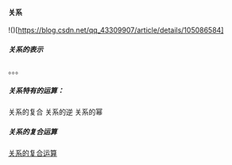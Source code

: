 
#### 关系

!()[https://blog.csdn.net/qq_43309907/article/details/105086584]

##### 关系的表示

。。。

##### 关系特有的运算：

关系的复合
关系的逆
关系的幂

##### 关系的复合运算

[关系的复合运算](https://blog.csdn.net/qq_43309907/article/details/105087134)





